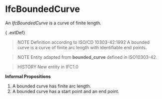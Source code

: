 # IfcBoundedCurve

An _IfcBoundedCurve_ is a curve of finite length.

{ .extDef}
> NOTE Definition according to ISO/CD 10303-42:1992
> A bounded curve is a curve of finite arc length with identifiable end points.

> NOTE Entity adapted from **bounded_curve** defined in ISO10303-42.

> HISTORY New entity in IFC1.0

**Informal Propositions**

1. A bounded curve has finite arc length.
2. A bounded curve has a start point and an end point.
